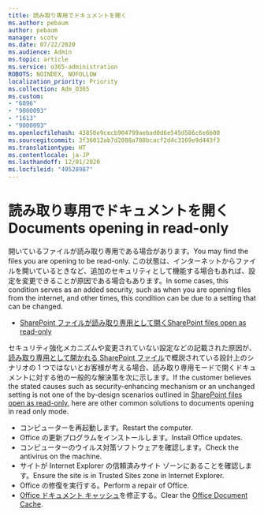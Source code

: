 ```yaml
---
title: 読み取り専用でドキュメントを開く
ms.author: pebaum
author: pebaum
manager: scotv
ms.date: 07/22/2020
ms.audience: Admin
ms.topic: article
ms.service: o365-administration
ROBOTS: NOINDEX, NOFOLLOW
localization_priority: Priority
ms.collection: Adm_O365
ms.custom:
- "6896"
- "9000093"
- "1613"
- "9000093"
ms.openlocfilehash: 43858e9cecb904799aebad0d6e545d586c6e6b00
ms.sourcegitcommit: 3f36012ab7d2088a708bcacf2d4c3169e9d443f3
ms.translationtype: HT
ms.contentlocale: ja-JP
ms.lasthandoff: 12/01/2020
ms.locfileid: "49528987"
---
```

# <a name="documents-opening-in-read-only"></a><span data-ttu-id="06a10-102">読み取り専用でドキュメントを開く</span><span class="sxs-lookup"><span data-stu-id="06a10-102">Documents opening in read-only</span></span>

<span data-ttu-id="06a10-103">開いているファイルが読み取り専用である場合があります。</span><span class="sxs-lookup"><span data-stu-id="06a10-103">You may find the files you are opening to be read-only.</span></span> <span data-ttu-id="06a10-104">この状態は、インターネットからファイルを開いているときなど、追加のセキュリティとして機能する場合もあれば、設定を変更できることが原因である場合もあります。</span><span class="sxs-lookup"><span data-stu-id="06a10-104">In some cases, this condition serves as an added security, such as when you are opening files from the internet, and other times, this condition can be due to a setting that can be changed.</span></span>

- [<span data-ttu-id="06a10-105">SharePoint ファイルが読み取り専用として開く</span><span class="sxs-lookup"><span data-stu-id="06a10-105">SharePoint files open as read-only</span></span>](https://docs.microsoft.com/sharepoint/troubleshoot/lists-and-libraries/files-open-as-read-only-and-cannot-check-in-or-out)

<span data-ttu-id="06a10-106">セキュリティ強化メカニズムや変更されていない設定などの記載された原因が、[読み取り専用として開かれる SharePoint ファイル](https://docs.microsoft.com/sharepoint/troubleshoot/lists-and-libraries/files-open-as-read-only-and-cannot-check-in-or-out)で概説されている設計上のシナリオの 1 つではないとお客様が考える場合、読み取り専用モードで開くドキュメントに対する他の一般的な解決策を次に示します。</span><span class="sxs-lookup"><span data-stu-id="06a10-106">If the customer believes the stated causes such as security-enhancing mechanism or an unchanged setting is not one of the by-design scenarios outlined in [SharePoint files open as read-only](https://docs.microsoft.com/sharepoint/troubleshoot/lists-and-libraries/files-open-as-read-only-and-cannot-check-in-or-out), here are other common solutions to documents opening in read only mode.</span></span>

- <span data-ttu-id="06a10-107">コンピューターを再起動します。</span><span class="sxs-lookup"><span data-stu-id="06a10-107">Restart the computer.</span></span>
- <span data-ttu-id="06a10-108">Office の更新プログラムをインストールします。</span><span class="sxs-lookup"><span data-stu-id="06a10-108">Install Office updates.</span></span>
- <span data-ttu-id="06a10-109">コンピューターのウイルス対策ソフトウェアを確認します。</span><span class="sxs-lookup"><span data-stu-id="06a10-109">Check the antivirus on the machine.</span></span>
- <span data-ttu-id="06a10-110">サイトが Internet Explorer の信頼済みサイト ゾーンにあることを確認します。</span><span class="sxs-lookup"><span data-stu-id="06a10-110">Ensure the site is in Trusted Sites zone in Internet Explorer.</span></span>
- <span data-ttu-id="06a10-111">Office の修復を実行する。</span><span class="sxs-lookup"><span data-stu-id="06a10-111">Perform a repair of Office.</span></span>
- <span data-ttu-id="06a10-112">[Office ドキュメント キャッシュ](https://support.microsoft.com/office/delete-your-office-document-cache-b1d3765e-d71b-4bb8-99ca-acd22c42995d?ui=en-us&rs=en-us&ad=us)を修正する。</span><span class="sxs-lookup"><span data-stu-id="06a10-112">Clear the [Office Document Cache](https://support.microsoft.com/office/delete-your-office-document-cache-b1d3765e-d71b-4bb8-99ca-acd22c42995d?ui=en-us&rs=en-us&ad=us).</span></span>

